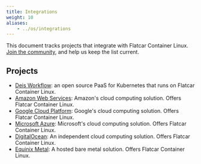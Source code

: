 ```yaml
---
title: Integrations
weight: 10
aliases:
    - ../os/integrations
---
```


This document tracks projects that integrate with Flatcar Container Linux. [Join the community](https://github.com/coreos/docs/), and help us keep the list current.

## Projects

- [Deis Workflow](https://deis.com/workflow/): an open source PaaS for Kubernetes that runs on Flatcar Container Linux.
- [Amazon Web Services](https://aws.amazon.com/marketplace/pp/B01H62FDJM): Amazon's cloud computing solution. Offers Flatcar Container Linux.
- [Google Cloud Platform](https://cloud.google.com/compute/docs/images#os-compute-support): Google's cloud computing solution. Offers Flatcar Container Linux.
- [Microsoft Azure](https://azuremarketplace.microsoft.com/en-us/marketplace/apps/category/compute?subcategories=operating-systems&page=1#): Microsoft's cloud computing solution. Offers Flatcar Container Linux.
- [DigitalOcean](https://www.digitalocean.com/products/linux-distribution/coreos/): An independent cloud computing solution. Offers Flatcar Container Linux.
- [Equinix Metal](https://metal.equinix.com/): A hosted bare metal solution. Offers Flatcar Container Linux.
